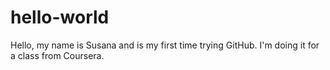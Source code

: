 # hello-world
Hello, my name is Susana and is my first time trying GitHub. 
I'm doing it for a class from Coursera.
